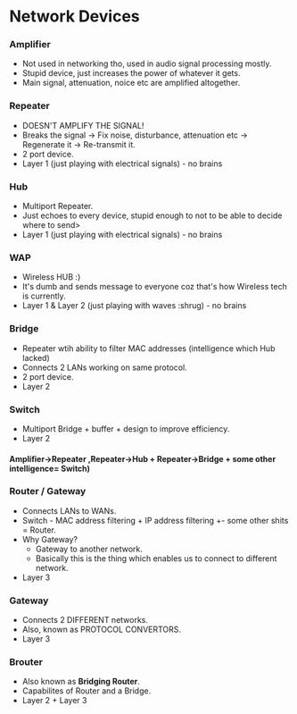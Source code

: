 # Network Devices

### Amplifier 

- Not used in networking tho, used in audio signal processing mostly.
- Stupid device, just increases the power of whatever it gets.
- Main signal, attenuation, noice etc are amplified altogether.

### Repeater

- DOESN'T AMPLIFY THE SIGNAL!
- Breaks the signal -> Fix noise, disturbance, attenuation etc -> Regenerate it -> Re-transmit it.
- 2 port device.
- Layer 1 (just playing with electrical signals) - no brains

### Hub

- Multiport Repeater.
- Just echoes to every device, stupid enough to not to be able to decide where to send>
- Layer 1 (just playing with electrical signals) - no brains

### WAP

- Wireless HUB :)
- It's dumb and sends message to everyone coz that's how Wireless tech is currently.
- Layer 1 & Layer 2 (just playing with waves :shrug) - no brains

### Bridge

- Repeater wtih ability to filter MAC addresses (intelligence which Hub lacked)
- Connects 2 LANs working on same protocol.
- 2 port device.
- Layer 2

### Switch

- Multiport Bridge + buffer + design to improve efficiency.
- Layer 2

#### Amplifier->Repeater ,Repeater->Hub + Repeater->Bridge + some other intelligence= Switch)

### Router / Gateway

- Connects LANs to WANs.
- Switch - MAC address filtering + IP address filtering +- some other shits = Router.
- Why Gateway?
    - Gateway to another network.
    - Basically this is the thing which enables us to connect to different network.
- Layer 3

### Gateway

- Connects 2 DIFFERENT networks.
- Also, known as PROTOCOL CONVERTORS.
- Layer 3

### Brouter

- Also known as __Bridging Router__.
- Capabilites of Router and a Bridge.
- Layer 2 + Layer 3
